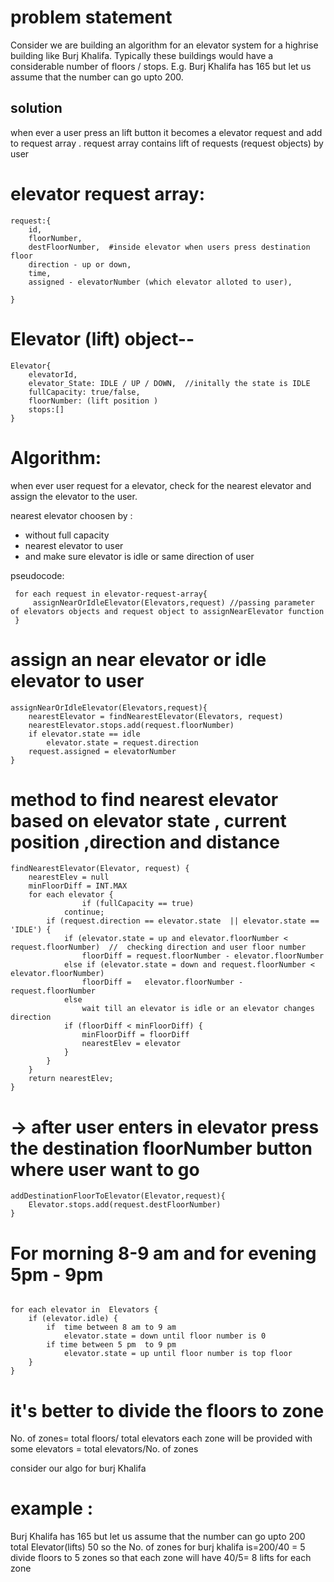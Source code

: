 # problem statement 

Consider we are building an algorithm for an elevator system for a highrise building like Burj Khalifa. Typically these buildings would have a considerable number of floors / stops. E.g. Burj Khalifa has 165 but let us assume that the number can go upto 200.

## solution

when ever a user press an lift button it becomes a elevator request and add to request array .
request array contains lift of requests (request objects) by user


# elevator request array:
```
request:{
    id,
    floorNumber,
    destFloorNumber,  #inside elevator when users press destination floor
    direction - up or down,
    time,
    assigned - elevatorNumber (which elevator alloted to user),

}
```
# Elevator (lift) object--
```
Elevator{
    elevatorId,
    elevator_State: IDLE / UP / DOWN,  //initally the state is IDLE
    fullCapacity: true/false,
    floorNumber: (lift position )
    stops:[]  
}
```
# Algorithm:
when ever user request for a elevator, check for the nearest elevator and assign the elevator to the user.

nearest elevator choosen by :
 - without full capacity
 - nearest elevator to user
 - and make sure elevator is idle or same direction of user


 pseudocode:
```
 for each request in elevator-request-array{
     assignNearOrIdleElevator(Elevators,request) //passing parameter of elevators objects and request object to assignNearElevator function 
 }
 ```

 # assign an near elevator or idle elevator to user 
```
assignNearOrIdleElevator(Elevators,request){
    nearestElevator = findNearestElevator(Elevators, request) 
	nearestElevator.stops.add(request.floorNumber)
	if elevator.state == idle
		elevator.state = request.direction
	request.assigned = elevatorNumber
}
```

# method to find nearest elevator based on elevator state , current position ,direction and distance
```
findNearestElevator(Elevator, request) {
	nearestElev = null
	minFloorDiff = INT.MAX
	for each elevator {
        		if (fullCapacity == true)
			continue;
		if (request.direction == elevator.state  || elevator.state == 'IDLE') {
			if (elevator.state = up and elevator.floorNumber < request.floorNumber)  //  checking direction and user floor number
				floorDiff = request.floorNumber - elevator.floorNumber
			else if (elevator.state = down and request.floorNumber < elevator.floorNumber)
				floorDiff =   elevator.floorNumber - request.floorNumber
			else 
				wait till an elevator is idle or an elevator changes direction
			if (floorDiff < minFloorDiff) {
				minFloorDiff = floorDiff
				nearestElev = elevator
			}
		} 
	}
	return nearestElev;
}
```
# -> after user enters in elevator  press the destination floorNumber button  where user want to go  
```
addDestinationFloorToElevator(Elevator,request){
    Elevator.stops.add(request.destFloorNumber)
}
```


# For morning 8-9 am and for evening 5pm - 9pm  
 
```

for each elevator in  Elevators {	
	if (elevator.idle) {
		if  time between 8 am to 9 am
			elevator.state = down until floor number is 0
		if time between 5 pm  to 9 pm
			elevator.state = up until floor number is top floor
	}
}

```

# it's better to divide the floors to zone 
 No. of zones= total floors/ total elevators
 each zone will be provided with some elevators = total elevators/No. of zones

 consider our algo for burj Khalifa
# example : 
  Burj Khalifa has 165 but let us assume that the number can go upto 200
  total Elevator(lifts) 50
   so the No. of zones for burj khalifa is=200/40 = 5
   divide floors to 5 zones
    so that each zone will have 40/5= 8 lifts for each zone
